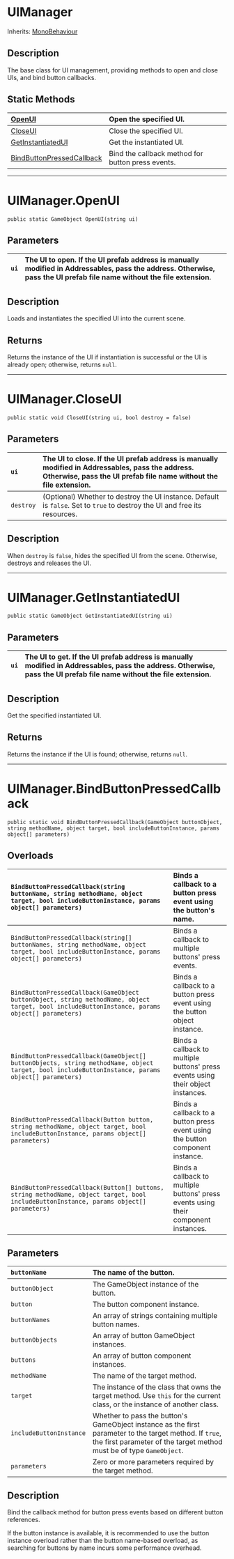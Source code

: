 # UIManager

Inherits: [MonoBehaviour](https://docs.unity3d.com/2022.3/Documentation/ScriptReference/MonoBehaviour.html)

## Description

The base class for UI management, providing methods to open and close UIs, and bind button callbacks.

## Static Methods

|[OpenUI](#uimanageropenui)|Open the specified UI.|
|:---|:---|
|[CloseUI](#uimanagercloseui)|Close the specified UI.|
|[GetInstantiatedUI](#uimanagergetinstantiatedui)|Get the instantiated UI.|
|[BindButtonPressedCallback](#uimanagerbindbuttonpressedcallback)|Bind the callback method for button press events.|

---

# UIManager.OpenUI

`public static GameObject OpenUI(string ui)`

## Parameters

| `ui` | The UI to open. If the UI prefab address is manually modified in Addressables, pass the address. Otherwise, pass the UI prefab file name without the file extension. |
| :---  | :---                                                                                              |

## Description

Loads and instantiates the specified UI into the current scene.

## Returns

Returns the instance of the UI if instantiation is successful or the UI is already open; otherwise, returns `null`.

---

# UIManager.CloseUI

`public static void CloseUI(string ui, bool destroy = false)`

## Parameters

| `ui`     | The UI to close. If the UI prefab address is manually modified in Addressables, pass the address. Otherwise, pass the UI prefab file name without the file extension. |
| :-------  | :---                                                                                                  |
| `destroy`| (Optional) Whether to destroy the UI instance. Default is `false`. Set to `true` to destroy the UI and free its resources.                            |

## Description

When `destroy` is `false`, hides the specified UI from the scene. Otherwise, destroys and releases the UI.

---

# UIManager.GetInstantiatedUI

`public static GameObject GetInstantiatedUI(string ui)`

## Parameters

| `ui` | The UI to get. If the UI prefab address is manually modified in Addressables, pass the address. Otherwise, pass the UI prefab file name without the file extension. |
| :---  | :---                                                                                              |

## Description

Get the specified instantiated UI.

## Returns

Returns the instance if the UI is found; otherwise, returns `null`.

---

# UIManager.BindButtonPressedCallback

`public static void BindButtonPressedCallback(GameObject buttonObject, string methodName, object target, bool includeButtonInstance, params object[] parameters)`

## Overloads

| `BindButtonPressedCallback(string buttonName, string methodName, object target, bool includeButtonInstance, params object[] parameters)` | Binds a callback to a button press event using the button's name. |
| :--------------------------------------------------------------------------------- | :------------------------------------------------------------------ |
| `BindButtonPressedCallback(string[] buttonNames, string methodName, object target, bool includeButtonInstance, params object[] parameters)` | Binds a callback to multiple buttons' press events.              |
| `BindButtonPressedCallback(GameObject buttonObject, string methodName, object target, bool includeButtonInstance, params object[] parameters)` | Binds a callback to a button press event using the button object instance. |
| `BindButtonPressedCallback(GameObject[] buttonObjects, string methodName, object target, bool includeButtonInstance, params object[] parameters)` | Binds a callback to multiple buttons' press events using their object instances. |
| `BindButtonPressedCallback(Button button, string methodName, object target, bool includeButtonInstance, params object[] parameters)` | Binds a callback to a button press event using the button component instance. |
| `BindButtonPressedCallback(Button[] buttons, string methodName, object target, bool includeButtonInstance, params object[] parameters)` | Binds a callback to multiple buttons' press events using their component instances. |

## Parameters

| `buttonName`    | The name of the button.                          |
| :--------------- | :------------------------------------------------ |
| `buttonObject`  | The GameObject instance of the button.          |
| `button`        | The button component instance.                  |
| `buttonNames`   | An array of strings containing multiple button names.|
| `buttonObjects` | An array of button GameObject instances.        |
| `buttons`       | An array of button component instances.         |
| `methodName`    | The name of the target method.                  |
| `target`        | The instance of the class that owns the target method. Use `this` for the current class, or the instance of another class. |
| `includeButtonInstance` | Whether to pass the button's GameObject instance as the first parameter to the target method. If `true`, the first parameter of the target method must be of type `GameObject`. |
| `parameters`    | Zero or more parameters required by the target method. |

## Description

Bind the callback method for button press events based on different button references.

If the button instance is available, it is recommended to use the button instance overload rather than the button name-based overload, as searching for buttons by name incurs some performance overhead.
